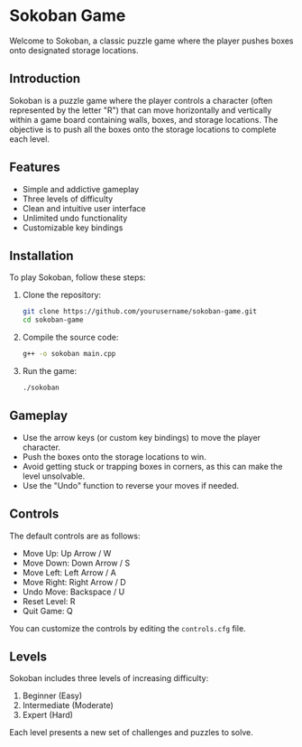 # Sokoban Game

Welcome to Sokoban, a classic puzzle game where the player pushes boxes onto designated storage locations.

## Introduction

Sokoban is a puzzle game where the player controls a character (often represented by the letter "R") that can move horizontally and vertically within a game board containing walls, boxes, and storage locations. The objective is to push all the boxes onto the storage locations to complete each level.

## Features

- Simple and addictive gameplay
- Three levels of difficulty
- Clean and intuitive user interface
- Unlimited undo functionality
- Customizable key bindings

## Installation

To play Sokoban, follow these steps:

1. Clone the repository:

    ```bash
    git clone https://github.com/yourusername/sokoban-game.git
    cd sokoban-game
    ```

2. Compile the source code:

    ```bash
    g++ -o sokoban main.cpp
    ```

3. Run the game:

    ```bash
    ./sokoban
    ```

## Gameplay

- Use the arrow keys (or custom key bindings) to move the player character.
- Push the boxes onto the storage locations to win.
- Avoid getting stuck or trapping boxes in corners, as this can make the level unsolvable.
- Use the "Undo" function to reverse your moves if needed.

## Controls

The default controls are as follows:

- Move Up: Up Arrow / W
- Move Down: Down Arrow / S
- Move Left: Left Arrow / A
- Move Right: Right Arrow / D
- Undo Move: Backspace / U
- Reset Level: R
- Quit Game: Q

You can customize the controls by editing the `controls.cfg` file.

## Levels

Sokoban includes three levels of increasing difficulty:

1. Beginner (Easy)
2. Intermediate (Moderate)
3. Expert (Hard)

Each level presents a new set of challenges and puzzles to solve.

